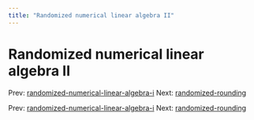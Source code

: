 ```yaml
---
title: "Randomized numerical linear algebra II"
---
```


# Randomized numerical linear algebra II

Prev: [randomized-numerical-linear-algebra-i](randomized-numerical-linear-algebra-i.md)
Next: [randomized-rounding](randomized-rounding.md)

Prev: [randomized-numerical-linear-algebra-i](randomized-numerical-linear-algebra-i.md)
Next: [randomized-rounding](randomized-rounding.md)
